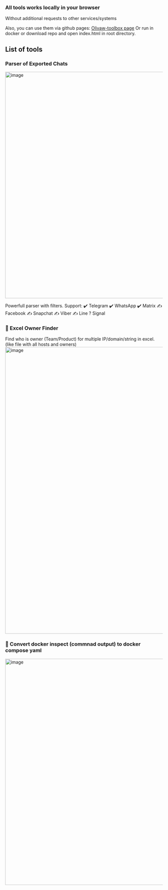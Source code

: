 ### All tools works locally in your browser
Without additional requests to other services/systems

Also, you can use them via github pages:
[Olivaw-toolbox page](https://olivaw448.github.io/olivaw-toolbox/)
Or run in docker or download repo and open index.html in root directory.

## List of tools

### Parser of Exported Chats

<img width="997" height="722" alt="image" src="https://github.com/user-attachments/assets/f8485c5e-d012-44ea-aec2-2553990dfc6d" />

Powerfull parser with filters. Support:
✔️ Telegram
✔️ WhatsApp
✔️ Matrix
✍️ Facebook
✍️ Snapchat
✍️ Viber
✍️ Line
? Signal

### 📄 Excel Owner Finder
Find who is owner (Team/Product) for multiple IP/domain/string in excel.
(like file with all hosts and owners)
<img width="982" height="914" alt="image" src="https://github.com/user-attachments/assets/e8f4f604-bd7b-4054-92e7-562b9d2de787" />

### 🐳 Convert docker inspect (commnad output) to docker compose yaml
<img width="927" height="721" alt="image" src="https://github.com/user-attachments/assets/677f43bc-bd83-45b5-94b4-b0f46a397eb5" />
